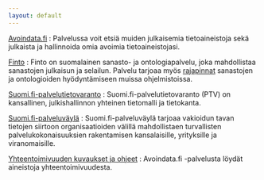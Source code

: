 ```yaml
---
layout: default
---
```

[Avoindata.fi](http://Avoindata.fi)
: Palvelussa voit etsiä muiden julkaisemia tietoaineistoja sekä julkaista ja
hallinnoida omia avoimia tietoaineistojasi.

[Finto](https://finto.fi/fi/)
: Finto on suomalainen sanasto- ja ontologiapalvelu, joka mahdollistaa sanastojen julkaisun ja selailun. Palvelu tarjoaa myös <a href="http://api.finto.fi/">rajapinnat</a> sanastojen ja ontologioiden hyödyntämiseen muissa ohjelmistoissa.

[Suomi.fi-palvelutietovaranto](http://esuomi.fi/palveluntarjoajille/palvelutietovaranto/)
: Suomi.fi-palvelutietovaranto (PTV) on kansallinen, julkishallinnon yhteinen tietomalli ja tietokanta.

[Suomi.fi-palveluväylä](http://esuomi.fi/palveluntarjoajille/palveluvayla/)
: Suomi.fi-palveluväylä tarjoaa vakioidun tavan tietojen siirtoon organisaatioiden välillä mahdollistaen turvallisten palvelukokonaisuuksien rakentamisen kansalaisille, yrityksille ja viranomaisille.

[Yhteentoimivuuden kuvaukset ja ohjeet](https://www.avoindata.fi/data/fi/dataset?collection_type=Interoperability+Tools)
: Avoindata.fi -palvelusta löydät aineistoja yhteentoimivuudesta.
